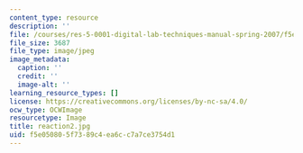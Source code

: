 ```yaml
---
content_type: resource
description: ''
file: /courses/res-5-0001-digital-lab-techniques-manual-spring-2007/f5e050805f7389c4ea6cc7a7ce3754d1_reaction2.jpg
file_size: 3687
file_type: image/jpeg
image_metadata:
  caption: ''
  credit: ''
  image-alt: ''
learning_resource_types: []
license: https://creativecommons.org/licenses/by-nc-sa/4.0/
ocw_type: OCWImage
resourcetype: Image
title: reaction2.jpg
uid: f5e05080-5f73-89c4-ea6c-c7a7ce3754d1
---
```

